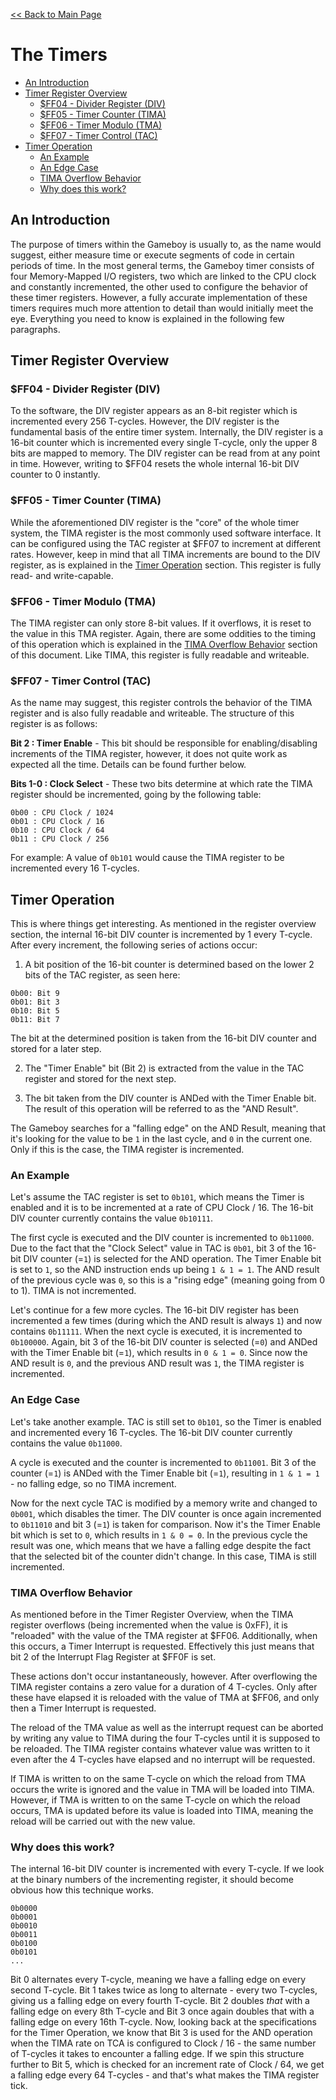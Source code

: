 [<< Back to Main Page](../)

# The Timers

  * [An Introduction](#an-introduction)
  * [Timer Register Overview](#timer-register-overview)
    + [$FF04 - Divider Register (DIV)](#-ff04---divider-register--div-)
    + [$FF05 - Timer Counter (TIMA)](#-ff05---timer-counter--tima-)
    + [$FF06 - Timer Modulo (TMA)](#-ff06---timer-modulo--tma-)
    + [$FF07 - Timer Control (TAC)](#-ff07---timer-control--tac-)
  * [Timer Operation](#timer-operation)
    + [An Example](#an-example)
    + [An Edge Case](#an-edge-case)
    + [TIMA Overflow Behavior](#tima-overflow-behavior)
    + [Why does this work?](#why-does-this-work)

## An Introduction

The purpose of timers within the Gameboy is usually to, as the name would suggest, either measure time or execute segments of code in certain periods of time. In the most general terms, the Gameboy timer consists of four Memory-Mapped I/O registers, two which are linked to the CPU clock and constantly incremented, the other used to configure the behavior of these timer registers. However, a fully accurate implementation of these timers requires much more attention to detail than would initially meet the eye. Everything you need to know is explained in the following few paragraphs.

## Timer Register Overview

### $FF04 - Divider Register (DIV)

To the software, the DIV register appears as an 8-bit register which is incremented every 256 T-cycles. However, the DIV register is the fundamental basis of the entire timer system. Internally, the DIV register is a 16-bit counter which is incremented every single T-cycle, only the upper 8 bits are mapped to memory. The DIV register can be read from at any point in time. However, writing to $FF04 resets the whole internal 16-bit DIV counter to 0 instantly.

### $FF05 - Timer Counter (TIMA)

While the aforementioned DIV register is the "core" of the whole timer system, the TIMA register is the most commonly used software interface. It can be configured using the TAC register at $FF07 to increment at different rates. However, keep in mind that all TIMA increments are bound to the DIV register, as is explained in the [Timer Operation](#timer-operation) section. This register is fully read- and write-capable.

### $FF06 - Timer Modulo (TMA)

The TIMA register can only store 8-bit values. If it overflows, it is reset to the value in this TMA register. Again, there are some oddities to the timing of this operation which is explained in the [TIMA Overflow Behavior](#tima-overflow-behavior) section of this document. Like TIMA, this register is fully readable and writeable.

### $FF07 - Timer Control (TAC)

As the name may suggest, this register controls the behavior of the TIMA register and is also fully readable and writeable. The structure of this register is as follows:

**Bit 2 : Timer Enable** - This bit should be responsible for enabling/disabling increments of the TIMA register, however, it does not quite work as expected all the time. Details can be found further below.

**Bits 1-0 : Clock Select** - These two bits determine at which rate the TIMA register should be incremented, going by the following table:

```
0b00 : CPU Clock / 1024
0b01 : CPU Clock / 16
0b10 : CPU Clock / 64
0b11 : CPU Clock / 256
```

For example: A value of `0b101` would cause the TIMA register to be incremented every 16 T-cycles.

## Timer Operation

This is where things get interesting. As mentioned in the register overview section, the internal 16-bit DIV counter is incremented by 1 every T-cycle. After every increment, the following series of actions occur:

1) A bit position of the 16-bit counter is determined based on the lower 2 bits of the TAC register, as seen here:

```
0b00: Bit 9
0b01: Bit 3
0b10: Bit 5
0b11: Bit 7
```

The bit at the determined position is taken from the 16-bit DIV counter and stored for a later step.

2) The "Timer Enable" bit (Bit 2) is extracted from the value in the TAC register and stored for the next step.

3) The bit taken from the DIV counter is ANDed with the Timer Enable bit. The result of this operation will be referred to as the "AND Result".

The Gameboy searches for a "falling edge" on the AND Result, meaning that it's looking for the value to be `1` in the last cycle, and `0` in the current one. Only if this is the case, the TIMA register is incremented.

### An Example

Let's assume the TAC register is set to `0b101`, which means the Timer is enabled and it is to be incremented at a rate of CPU Clock / 16. The 16-bit DIV counter currently contains the value `0b10111`.

The first cycle is executed and the DIV counter is incremented to `0b11000`. Due to the fact that the "Clock Select" value in TAC is `0b01`, bit 3 of the 16-bit DIV counter (=`1`) is selected for the AND operation. The Timer Enable bit is set to `1`, so the AND instruction ends up being `1 & 1 = 1`. The AND result of the previous cycle was `0`, so this is a "rising edge" (meaning going from 0 to 1). TIMA is not incremented.

Let's continue for a few more cycles. The 16-bit DIV register has been incremented a few times (during which the AND result is always `1`) and now contains `0b11111`. When the next cycle is executed, it is incremented to `0b100000`. Again, bit 3 of the 16-bit DIV counter is selected (=`0`) and ANDed with the Timer Enable bit (=`1`), which results in `0 & 1 = 0`. Since now the AND result is `0`, and the previous AND result was `1`, the TIMA register is incremented.

### An Edge Case

Let's take another example. TAC is still set to `0b101`, so the Timer is enabled and incremented every 16 T-cycles. The 16-bit DIV counter currently contains the value `0b11000`.

A cycle is executed and the counter is incremented to `0b11001`. Bit 3 of the counter (=`1`) is ANDed with the Timer Enable bit (=`1`), resulting in `1 & 1 = 1` - no falling edge, so no TIMA increment.

Now for the next cycle TAC is modified by a memory write and changed to `0b001`, which disables the timer. The DIV counter is once again incremented to `0b11010` and bit 3 (=`1`) is taken for comparison. Now it's the Timer Enable bit which is set to `0`, which results in `1 & 0 = 0`. In the previous cycle the result was one, which means that we have a falling edge despite the fact that the selected bit of the counter didn't change. In this case, TIMA is still incremented.

### TIMA Overflow Behavior

As mentioned before in the Timer Register Overview, when the TIMA register overflows (being incremented when the value is 0xFF), it is "reloaded" with the value of the TMA register at $FF06. Additionally, when this occurs, a Timer Interrupt is requested. Effectively this just means that bit 2 of the Interrupt Flag Register at $FF0F is set.

These actions don't occur instantaneously, however. After overflowing the TIMA register contains a zero value for a duration of 4 T-cycles. Only after these have elapsed it is reloaded with the value of TMA at $FF06, and only then a Timer Interrupt is requested.

The reload of the TMA value as well as the interrupt request can be aborted by writing any value to TIMA during the four T-cycles until it is supposed to be reloaded. The TIMA register contains whatever value was written to it even after the 4 T-cycles have elapsed and no interrupt will be requested.

If TIMA is written to on the same T-cycle on which the reload from TMA occurs the write is ignored and the value in TMA will be loaded into TIMA. However, if TMA is written to on the same T-cycle on which the reload occurs, TMA is updated before its value is loaded into TIMA, meaning the reload will be carried out with the new value.

### Why does this work?

The internal 16-bit DIV counter is incremented with every T-cycle. If we look at the binary numbers of the incrementing register, it should become obvious how this technique works.

```
0b0000
0b0001
0b0010
0b0011
0b0100
0b0101
...
```

Bit 0 alternates every T-cycle, meaning we have a falling edge on every second T-cycle. Bit 1 takes twice as long to alternate - every two T-cycles, giving us a falling edge on every fourth T-cycle. Bit 2 doubles *that* with a falling edge on every 8th T-cycle and Bit 3 once again doubles that with a falling edge on every 16th T-cycle. Now, looking back at the specifications for the Timer Operation, we know that Bit 3 is used for the AND operation when the TIMA rate on TCA is configured to Clock / 16 - the same number of T-cycles it takes to encounter a falling edge. If we spin this structure further to Bit 5, which is checked for an increment rate of Clock / 64, we get a falling edge every 64 T-cycles - and that's what makes the TIMA register tick.

